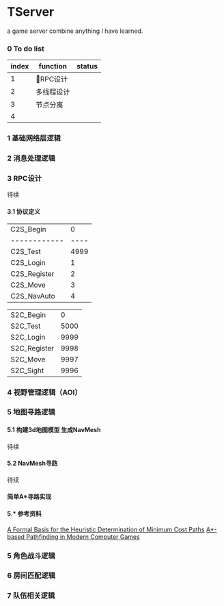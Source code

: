 TServer
=========
a game server combine anything I have learned.

### 0 To do list

| index | function   | status |
| ----- | ---------- | ------ |
| 1     | RPC设计   |        |
| 2     | 多线程设计 |        |
| 3     | 节点分离   |        |
| 4     |            |        |

### 1 基础网络层逻辑
### 2 消息处理逻辑
### 3 RPC设计

待续

#### 3.1 协议定义

|              |      |
| ------------ | ---- |
| C2S_Begin    | 0    |
| ------------ | ---- |
| C2S_Test     | 4999 |
| C2S_Login    | 1    |
| C2S_Register | 2    |
| C2S_Move     | 3    |
| C2S_NavAuto  | 4    |

|              |      |
| ------------ | ---- |
| S2C_Begin    | 0    |
| S2C_Test     | 5000 |
| S2C_Login    | 9999 |
| S2C_Register | 9998 |
| S2C_Move     | 9997 |
| S2C_Sight    | 9996 |

### 4 视野管理逻辑（AOI）
### 5 地图寻路逻辑

#### 5.1 构建3d地图模型 生成NavMesh

待续

#### 5.2 NavMesh寻路

待续

#### 简单A*寻路实现

#### 5.* 参考资料

[A Formal Basis for the Heuristic Determination of Minimum Cost Paths](https://www.cs.auckland.ac.nz/compsci767s2c/projectReportExamples.d/astarNilsson.pdf)
[A*-based Pathfinding in Modern Computer Games](https://www.researchgate.net/profile/Xiao_Cui7/publication/267809499_A-based_Pathfinding_in_Modern_Computer_Games/links/54fd73740cf270426d125adc.pdf)

### 5 角色战斗逻辑
### 6 房间匹配逻辑
### 7 队伍相关逻辑
